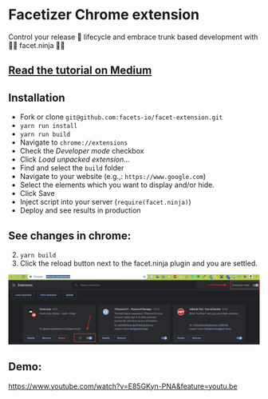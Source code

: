 # Facetizer Chrome extension

Control your release 🚀 lifecycle and embrace trunk based development with 🐱‍👤 facet.ninja 🐱‍👤

## [Read the tutorial on Medium](https://medium.com/@yosevu/how-to-inject-a-react-app-into-a-chrome-extension-as-a-content-script-3a038f611067)

## Installation

- Fork or clone `git@github.com:facets-io/facet-extension.git`
- `yarn run install`
- `yarn run build`
- Navigate to `chrome://extensions`
- Check the _Developer mode_ checkbox
- Click _Load unpacked extension..._
- Find and select the `build` folder
- Navigate to your website (e.g.,: `https://www.google.com`)
- Select the elements which you want to display and/or hide.
- Click Save
- Inject script into your server (`require(facet.ninja)`)
- Deploy and see results in production

## See changes in chrome:

2. `yarn build`
3. Click the reload button next to the facet.ninja plugin and you are settled.

![Facetizer](./readme_assets/chrome_installation.png)

## Demo:

https://www.youtube.com/watch?v=E85GKyn-PNA&feature=youtu.be
